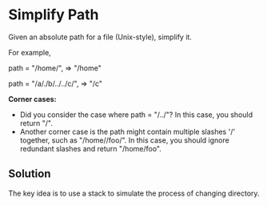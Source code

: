 # Simplify Path

Given an absolute path for a file (Unix-style), simplify it.

For example,

path = "/home/", => "/home"

path = "/a/./b/../../c/", => "/c"

**Corner cases:**
- Did you consider the case where path = "/../"? In this case, you should return "/".
- Another corner case is the path might contain multiple slashes '/' together, such as "/home//foo/". In this case, you should ignore redundant slashes and return "/home/foo".

## Solution

The key idea is to use a stack to simulate the process of changing
directory.
